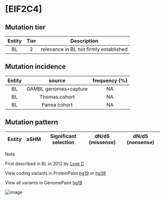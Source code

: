 # [EIF2C4]

## Mutation tier

|Entity|Tier|Description                           |
|:------:|:----:|--------------------------------------|
|BL    |2   |relevance in BL not firmly established|
## Mutation incidence

|Entity|source               |frequency (%)|
|:------:|:---------------------:|:-------------:|
|BL    |GAMBL genomes+capture|NA           |
|BL    |Thomas cohort        |NA           |
|BL    |Panea cohort         |NA           |

## Mutation pattern

|Entity|aSHM|Significant selection|dN/dS (missense)|dN/dS (nonsense)|
|:------:|:----:|:---------------------:|:----------------:|:----------------:|


> [!NOTE]
> First described in BL in 2012 by [Love C](https://pubmed.ncbi.nlm.nih.gov/23143597)

View coding variants in ProteinPaint [hg19](https://www.bcgsc.ca/downloads/morinlab/GAMBL/test/genes/EIF2C4_protein.html)  or [hg38](https://www.bcgsc.ca/downloads/morinlab/GAMBL/test/genes/EIF2C4_protein_hg38.html)

View all variants in GenomePaint [hg19](https://www.bcgsc.ca/downloads/morinlab/GAMBL/test/genes/EIF2C4.html)

![image](../../images/proteinpaint/EIF2C4.svg)
